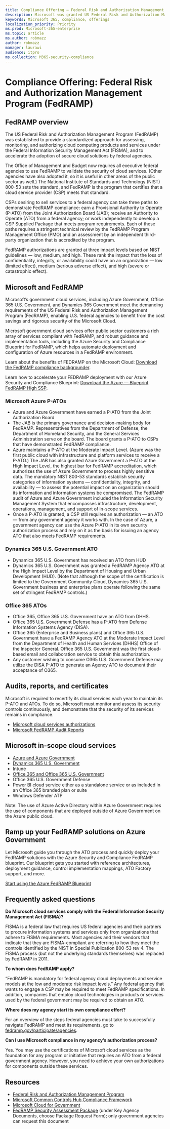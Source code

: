 ```yaml
---
title: Compliance Offering — Federal Risk and Authorization Management Program (FedRAMP)
description: Microsoft was granted US Federal Risk and Authorization Management Program P-ATOs and ATOs.
keywords: Microsoft 365, compliance, offerings
localization_priority: Priority
ms.prod: Microsoft-365-enterprise
ms.topic: article
ms.author: robmazz
author: robmazz
manager: laurawi
audience: itpro
ms.collection: M365-security-compliance
---
```


# Compliance Offering: Federal Risk and Authorization Management Program (FedRAMP)

## FedRAMP overview

The US Federal Risk and Authorization Management Program (FedRAMP) was established to provide a standardized approach for assessing, monitoring, and authorizing cloud computing products and services under the Federal Information Security Management Act (FISMA), and to accelerate the adoption of secure cloud solutions by federal agencies.  
  
The Office of Management and Budget now requires all executive federal agencies to use FedRAMP to validate the security of cloud services. (Other agencies have also adopted it, so it is useful in other areas of the public sector as well.) The National Institute of Standards and Technology (NIST) 800-53 sets the standard, and FedRAMP is the program that certifies that a cloud service provider (CSP) meets that standard.  
  
CSPs desiring to sell services to a federal agency can take three paths to demonstrate FedRAMP compliance: earn a Provisional Authority to Operate (P-ATO) from the Joint Authorization Board (JAB); receive an Authority to Operate (ATO) from a federal agency; or work independently to develop a CSP Supplied Package that meets program requirements. Each of these paths requires a stringent technical review by the FedRAMP Program Management Office (PMO) and an assessment by an independent third-party organization that is accredited by the program.  
  
FedRAMP authorizations are granted at three impact levels based on NIST guidelines — low, medium, and high. These rank the impact that the loss of confidentiality, integrity, or availability could have on an organization — low (limited effect), medium (serious adverse effect), and high (severe or catastrophic effect).

## Microsoft and FedRAMP

Microsoft’s government cloud services, including Azure Government, Office 365 U.S. Government, and Dynamics 365 Government meet the demanding requirements of the US Federal Risk and Authorization Management Program (FedRAMP), enabling U.S. federal agencies to benefit from the cost savings and rigorous security of the Microsoft Cloud.

Microsoft government cloud services offer public sector customers a rich array of services compliant with FedRAMP, and robust guidance and implementation tools, including the Azure Security and Compliance Blueprint for FedRAMP, which helps automate deployment and configuration of Azure resources in a FedRAMP environment.

Learn about the benefits of FEDRAMP on the Microsoft Cloud: [Download the FedRAMP compliance backgrounder](https://aka.ms/fedramp-backgrounder).

Learn how to accelerate your FEDRAMP deployment with our Azure Security and Compliance Blueprint: [Download the Azure — Blueprint FedRAMP High SSP](https://servicetrust.microsoft.com/ViewPage/Blueprint?command=Download&downloadType=Document&downloadId=64de30d4-42c6-47e7-bd52-0be935710df9&docTab=fc060920-cdb8-11e7-bacf-0bf52b09d912_FedRAMP%20Blueprint).

### Microsoft Azure P-ATOs

- Azure and Azure Government have earned a P-ATO from the Joint Authorization Board
- The JAB is the primary governance and decision-making body for FedRAMP. Representatives from the Department of Defense, the Department of Homeland Security, and the General Services Administration serve on the board. The board grants a P-ATO to CSPs that have demonstrated FedRAMP compliance.
- Azure maintains a P-ATO at the Moderate Impact Level. (Azure was the first public cloud with infrastructure and platform services to receive a P-ATO.) The JAB has also granted Azure Government a P-ATO at the High Impact Level, the highest bar for FedRAMP accreditation, which authorizes the use of Azure Government to process highly sensitive data. The mandatory NIST 800-53 standards establish security categories of information systems — confidentiality, integrity, and availability — to assess the potential impact on an organization should its information and information systems be compromised. The FedRAMP audit of Azure and Azure Government included the Information Security Management System that encompasses infrastructure, development, operations, management, and support of in-scope services.
- Once a P-ATO is granted, a CSP still requires an authorization — an ATO — from any government agency it works with. In the case of Azure, a government agency can use the Azure P-ATO in its own security authorization process and rely on it as the basis for issuing an agency ATO that also meets FedRAMP requirements.

### Dynamics 365 U.S. Government ATO

- Dynamics 365 U.S. Government has received an ATO from HUD
- Dynamics 365 U.S. Government was granted a FedRAMP Agency ATO at the High Impact Level by the Department of Housing and Urban Development (HUD). (Note that although the scope of the certification is limited to the Government Community Cloud, Dynamics 365 U.S. Government business and enterprise plans operate following the same set of stringent FedRAMP controls.)

### Office 365 ATOs

- Office 365, Office 365 U.S. Government have an ATO from DHHS.
- Office 365 U.S. Government Defense has a P-ATO from Defense Information Systems Agency (DISA).
- Office 365 (Enterprise and Business plans) and Office 365 U.S. Government have a FedRAMP Agency ATO at the Moderate Impact Level from the Department of Health and Human Services (DHHS) Office of the Inspector General. Office 365 U.S. Government was the first cloud-based email and collaboration service to obtain this authorization.
- Any customer wishing to consume O365 U.S. Government Defense may utilize the DISA P-ATO to generate an Agency ATO to document their acceptance of O365.

## Audits, reports, and certificates

Microsoft is required to recertify its cloud services each year to maintain its P-ATO and ATOs. To do so, Microsoft must monitor and assess its security controls continuously, and demonstrate that the security of its services remains in compliance.

- [Microsoft cloud services authorizations](https://marketplace.fedramp.gov/#/product/azure-government?sort=productName&productNameSearch=azure)
- [Microsoft FedRAMP Audit Reports](https://aka.ms/MicrosoftFedRAMPAuditDocuments)

## Microsoft in-scope cloud services

- [Azure and Azure Government](https://docs.microsoft.com/azure/security/compliance/azure-services-in-fedramp-auditscope)
- [Dynamics 365 U.S. Government](https://aka.ms/d365-compliance-list)
- Intune
- [Office 365 and Office 365 U.S. Government](https://aka.ms/o365-compliance-framework)
- Office 365 U.S. Government Defense
- Power BI cloud service either as a standalone service or as included in an Office 365 branded plan or suite
- Windows Defender ATP

Note: The use of Azure Active Directory within Azure Government requires the use of components that are deployed outside of Azure Government on the Azure public cloud.

## Ramp up your FedRAMP solutions on Azure Government

Let Microsoft guide you through the ATO process and quickly deploy your FedRAMP solutions with the Azure Security and Compliance FedRAMP blueprint. Our blueprint gets you started with reference architectures, deployment guidance, control implementation mappings, ATO Factory support, and more.

[Start using the Azure FedRAMP Blueprint](https://aka.ms/fedrampblueprint)

## Frequently asked questions

**Do Microsoft cloud services comply with the Federal Information Security Management Act (FISMA)?**

FISMA is a federal law that requires US federal agencies and their partners to procure information systems and services only from organizations that adhere to FISMA requirements. Most agencies and their vendors that indicate that they are FISMA-compliant are referring to how they meet the controls identified by the NIST in Special Publication 800-53 rev 4. The FISMA process (but not the underlying standards themselves) was replaced by FedRAMP in 2011.

**To whom does FedRAMP apply?**

“FedRAMP is mandatory for federal agency cloud deployments and service models at the low and moderate risk impact levels.” Any federal agency that wants to engage a CSP may be required to meet FedRAMP specifications. In addition, companies that employ cloud technologies in products or services used by the federal government may be required to obtain an ATO.

**Where does my agency start its own compliance effort?**

For an overview of the steps federal agencies must take to successfully navigate FedRAMP and meet its requirements, go to [fedramp.gov/participate/agencies](https://www.fedramp.gov/agency-authorization/).

**Can I use Microsoft compliance in my agency’s authorization process?**

Yes. You may use the certifications of Microsoft cloud services as the foundation for any program or initiative that requires an ATO from a federal government agency. However, you need to achieve your own authorizations for components outside these services.

## Resources

- [Federal Risk and Authorization Management Program](http://www.fedramp.gov/)
- [Microsoft Common Controls Hub Compliance Framework](https://www.microsoft.com/trust-center/compliance/compliance-overview)
- [Microsoft Cloud for Government](http://enterprise.microsoft.com/en-us/industries/government/start-your-microsoft-cloud-for-government-trial-today)
- [FedRAMP Security Assessment Package](https://www.fedramp.gov/documents/) (under Key Agency Documents, choose Package Request Form); only government agencies can request this document
